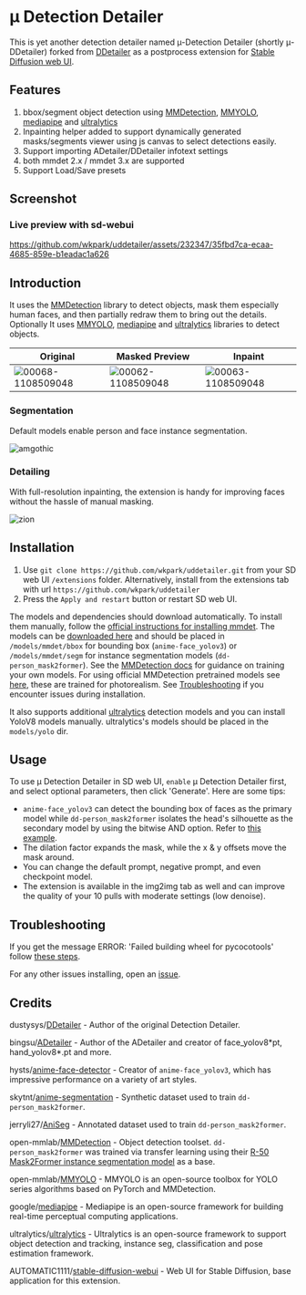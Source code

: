 # μ Detection Detailer
This is yet another detection detailer named μ-Detection Detailer (shortly μ-DDetailer) forked from [DDetailer](https://github.com/dustysys/ddetailer)
as a postprocess extension for [Stable Diffusion web UI](https://github.com/AUTOMATIC1111/stable-diffusion-webui).

## Features
1. bbox/segment object detection using [MMDetection](https://github.com/open-mmlab/mmdetection), [MMYOLO](https://github.com/open-mmlab/mmyolo), [mediapipe](https://github.com/google/mediapipe) and [ultralytics](https://github.com/ultralytics/ultralytics)
2. Inpainting helper added to support dynamically generated masks/segments viewer using js canvas to select detections easily.
3. Support importing ADetailer/DDetailer infotext settings
4. both mmdet 2.x / mmdet 3.x are supported
5. Support Load/Save presets

## Screenshot
### Live preview with sd-webui

https://github.com/wkpark/uddetailer/assets/232347/35fbd7ca-ecaa-4685-859e-b1eadac1a626

## Introduction
It uses the [MMDetection](https://github.com/open-mmlab/mmdetection) library to detect objects, mask them especially human faces, and then partially redraw them to bring out the details.
Optionally It uses [MMYOLO](https://github.com/open-mmlab/mmyolo), [mediapipe](https://github.com/google/mediapipe) and [ultralytics](https://github.com/ultralytics/ultralytics) libraries to detect objects.

| Original | Masked Preview | Inpaint |
| -------- | -------------- | ------- |
| ![00068-1108509048](https://github.com/wkpark/uddetailer/assets/232347/756933b9-e63a-4b52-af43-56fcdce6ee2e) | ![00062-1108509048](https://github.com/wkpark/uddetailer/assets/232347/c987aedf-af93-4e58-8e97-36046793b57a) | ![00063-1108509048](https://github.com/wkpark/uddetailer/assets/232347/346ec807-a2d0-4c8c-b24e-a016728b488a) |

### Segmentation
Default models enable person and face instance segmentation.

![amgothic](/misc/ddetailer_example_2.png)

### Detailing
With full-resolution inpainting, the extension is handy for improving faces without the hassle of manual masking.

![zion](/misc/ddetailer_example_3.gif)

## Installation
1. Use `git clone https://github.com/wkpark/uddetailer.git` from your SD web UI `/extensions` folder. Alternatively, install from the extensions tab with url `https://github.com/wkpark/uddetailer`
2. Press the `Apply and restart` button or restart SD web UI.

The models and dependencies should download automatically. To install them manually, follow the [official instructions for installing mmdet](https://mmcv.readthedocs.io/en/latest/get_started/installation.html#install-with-mim-recommended). The models can be [downloaded here](https://huggingface.co/dustysys/ddetailer) and should be placed in `/models/mmdet/bbox` for bounding box (`anime-face_yolov3`) or `/models/mmdet/segm` for instance segmentation models (`dd-person_mask2former`). See the [MMDetection docs](https://mmdetection.readthedocs.io/en/latest/1_exist_data_model.html) for guidance on training your own models. For using official MMDetection pretrained models see [here](https://github.com/dustysys/ddetailer/issues/5#issuecomment-1311231989), these are trained for photorealism. See [Troubleshooting](https://github.com/wkpark/uddetailer#troubleshooting) if you encounter issues during installation.

It also supports additional [ultralytics](https://github.com/ultralytics/ultralytics) detection models and you can install YoloV8 models manually. ultralytics's models should be placed in the `models/yolo` dir.

## Usage
To use μ Detection Detailer in SD web UI, `enable` μ Detection Detailer first, and select optional parameters, then click 'Generate'. Here are some tips:
- `anime-face_yolov3` can detect the bounding box of faces as the primary model while `dd-person_mask2former` isolates the head's silhouette as the secondary model by using the bitwise AND option. Refer to [this example](https://github.com/dustysys/ddetailer/issues/4#issuecomment-1311200268).
- The dilation factor expands the mask, while the x & y offsets move the mask around.
- You can change the default prompt, negative prompt, and even checkpoint model.
- The extension is available in the img2img tab as well and can improve the quality of your 10 pulls with moderate settings (low denoise).

## Troubleshooting
If you get the message ERROR: 'Failed building wheel for pycocotools' follow [these steps](https://github.com/dustysys/ddetailer/issues/1#issuecomment-1309415543).

For any other issues installing, open an [issue](https://github.com/wkpark/uddetailer/issues).

## Credits
dustysys/[DDetailer](https://github.com/dustydust/ddetailer) - Author of the original Detection Detailer.

bingsu/[ADetailer](https://github.com/bing-su/adetailer) - Author of the ADetailer and creator of face_yolov8\*pt, hand_yolov8\*.pt and more.

hysts/[anime-face-detector](https://github.com/hysts/anime-face-detector) - Creator of `anime-face_yolov3`, which has impressive performance on a variety of art styles.

skytnt/[anime-segmentation](https://huggingface.co/datasets/skytnt/anime-segmentation) - Synthetic dataset used to train `dd-person_mask2former`.

jerryli27/[AniSeg](https://github.com/jerryli27/AniSeg) - Annotated dataset used to train `dd-person_mask2former`.

open-mmlab/[MMDetection](https://github.com/open-mmlab/mmdetection) - Object detection toolset. `dd-person_mask2former` was trained via transfer learning using their [R-50 Mask2Former instance segmentation model](https://github.com/open-mmlab/mmdetection/tree/master/configs/mask2former#instance-segmentation) as a base.

open-mmlab/[MMYOLO](https://github.com/open-mmlab/mmyolo) - MMYOLO is an open-source toolbox for YOLO series algorithms based on PyTorch and MMDetection.

google/[mediapipe](https://github.com/google/mediapipe) - Mediapipe is an open-source framework for building real-time perceptual computing applications.

ultralytics/[ultralytics](https://github.com/ultralytics/ultralytics) - Ultralytics is an open-source framework to support object detection and tracking, instance seg, classification and pose estimation framework.

AUTOMATIC1111/[stable-diffusion-webui](https://github.com/AUTOMATIC1111/stable-diffusion-webui) - Web UI for Stable Diffusion, base application for this extension.
